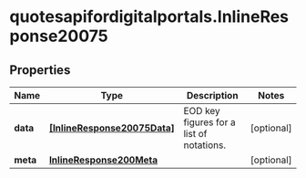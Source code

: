 # quotesapifordigitalportals.InlineResponse20075

## Properties

Name | Type | Description | Notes
------------ | ------------- | ------------- | -------------
**data** | [**[InlineResponse20075Data]**](InlineResponse20075Data.md) | EOD key figures for a list of notations. | [optional] 
**meta** | [**InlineResponse200Meta**](InlineResponse200Meta.md) |  | [optional] 



